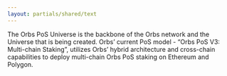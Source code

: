 ```yaml
---
layout: partials/shared/text
---
```


The Orbs PoS Universe is the backbone of the Orbs network and the Universe that is being created. Orbs’ current PoS model - “Orbs PoS V3: Multi-chain Staking”, utilizes Orbs’ hybrid architecture and cross-chain capabilities to deploy multi-chain Orbs PoS staking on Ethereum and Polygon.